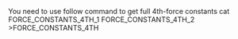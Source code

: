 You need to use follow command to get full 4th-force constants
cat FORCE_CONSTANTS_4TH_1 FORCE_CONSTANTS_4TH_2 >FORCE_CONSTANTS_4TH
